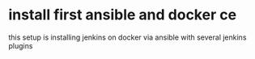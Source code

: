 # install first ansible and docker ce
this setup is installing jenkins on docker via ansible with several jenkins plugins
